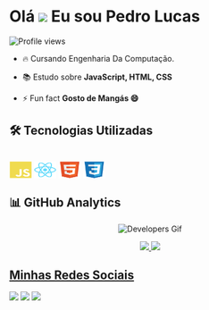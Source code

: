 <h1 align="left"> Olá <img src="https://raw.githubusercontent.com/kaueMarques/kaueMarques/master/hi.gif" height="30px"> Eu sou Pedro Lucas</h1>
<p align="left"> <img src="https://komarev.com/ghpvc/?username=Meiamonee&color=yellow" alt="Profile views" /> </p>

- 🔥 Cursando Engenharia Da Computação.

- 📚 Estudo sobre **JavaScript, HTML, CSS**

- ⚡ Fun fact **Gosto de Mangás 😄**

## 🛠 Tecnologias Utilizadas
<div style="display: inline_block"><br>
  <img align="center" alt="Rafa-Js" height="30" width="40" src="https://raw.githubusercontent.com/devicons/devicon/master/icons/javascript/javascript-plain.svg">
  <img align="center" alt="Rafa-React" height="30" width="40" src="https://raw.githubusercontent.com/devicons/devicon/master/icons/react/react-original.svg">
  <img align="center" alt="Rafa-HTML" height="30" width="40" src="https://raw.githubusercontent.com/devicons/devicon/master/icons/html5/html5-original.svg">
  <img align="center" alt="Rafa-CSS" height="30" width="40" src="https://raw.githubusercontent.com/devicons/devicon/master/icons/css3/css3-original.svg">

</div>

## 📊 GitHub Analytics
<div align="center">

![Developers Gif](https://user-images.githubusercontent.com/105456789/213901208-7086f752-6eb7-45f9-b65e-c766a9e9d6e3.gif)

</div>

<div align="center">
  <a href="https://github.com/Meiamonee">
  <img height="160em" src="https://github-readme-stats.vercel.app/api?username=Meiamonee&show_icons=true&theme=cobalt&include_all_commits=true&count_private=true"/>
  <img height="160em" src="https://github-readme-stats.vercel.app/api/top-langs/?username=Meiamonee&layout=compact&langs_count=7&theme=cobalt"/>
</div>
    
 ## Minhas Redes Sociais

<div> 
  <a href="https://www.instagram.com/pedro_vlsf/" target="_blank"><img src="https://img.shields.io/badge/-Instagram-%23E4405F?style=for-the-badge&logo=instagram&logoColor=white" target="_blank"></a> 
  <a href = "mailto:meiamonebr@hotmail.com"><img src="https://img.shields.io/badge/-Gmail-%23333?style=for-the-badge&logo=gmail&logoColor=white" target="_blank"></a>
  <a href="" target="_blank"><img src="https://img.shields.io/badge/-LinkedIn-%230077B5?style=for-the-badge&logo=linkedin&logoColor=white" target="_blank"></a> 
  
</div>
